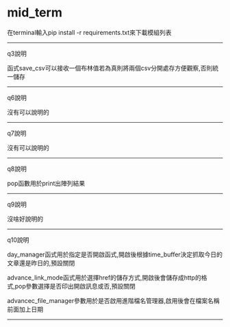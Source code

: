 # mid_term

在terminal輸入pip install -r requirements.txt來下載模組列表

------------------------------------------------------------------------------------------------------------------------------------------------------------------------------------------------------------------------------------------------

q3說明

函式save_csv可以接收一個布林值若為真則將兩個csv分開處存方便觀察,否則統一儲存

------------------------------------------------------------------------------------------------------------------------------------------------------------------------------------------------------------------------------------------------
q6說明

沒有可以說明的

------------------------------------------------------------------------------------------------------------------------------------------------------------------------------------------------------------------------------------------------

q7說明

沒有可以說明的

------------------------------------------------------------------------------------------------------------------------------------------------------------------------------------------------------------------------------------------------
q8說明



pop函數用於print出陣列結果

------------------------------------------------------------------------------------------------------------------------------------------------------------------------------------------------------------------------------------------------
q9說明



沒啥好說明的

------------------------------------------------------------------------------------------------------------------------------------------------------------------------------------------------------------------------------------------------
q10說明



day_manager函式用於指定是否開啟函式,開啟後根據time_buffer決定抓取今日的文章還是昨日的,預設關閉

advance_link_mode函式用於選擇href的儲存方式,開啟後會儲存成http的格式,pop參數選擇是否印出開啟訊息或否,預設關閉

advancec_file_manager參數用於是否啟用進階檔名管理器,啟用後會在檔案名稱前面加上日期

------------------------------------------------------------------------------------------------------------------------------------------------------------------------------------------------------------------------------------------------

